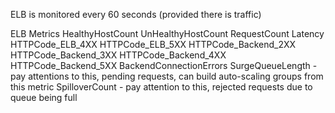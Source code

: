 ELB is monitored every 60 seconds (provided there is traffic)

ELB Metrics
    HealthyHostCount
    UnHealthyHostCount
    RequestCount
    Latency
    HTTPCode_ELB_4XX
    HTTPCode_ELB_5XX
    HTTPCode_Backend_2XX
    HTTPCode_Backend_3XX
    HTTPCode_Backend_4XX
    HTTPCode_Backend_5XX
    BackendConnectionErrors
    SurgeQueueLength - pay attentions to this, pending requests, can build auto-scaling groups from this metric
    SpilloverCount - pay attention to this, rejected requests due to queue being full
    